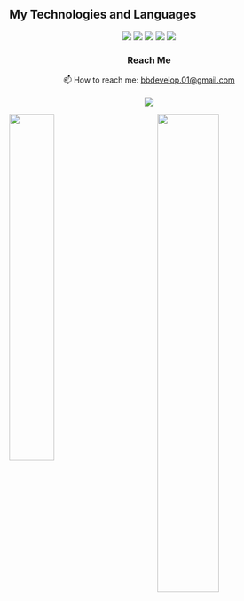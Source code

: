 ##  My Technologies and Languages
<div align="center">
<!--<img src="https://img.shields.io/badge/HTML5-323330?style=for-the-badge&logo=html5&logoColor=orange"/>-->
<!--<img src="https://img.shields.io/badge/CSS3-323330?style=for-the-badge&logo=css3&logoColor=blue"/>-->
<!--<img src="https://img.shields.io/badge/JavaScript-323330?style=for-the-badge&logo=javascript&logoColor=F7DF1E" />-->
<img src="https://img.shields.io/badge/C%23-323330?style=for-the-badge&logo=c-sharp&logoColor=blue" />
<!--<img src="https://img.shields.io/badge/C-323330?style=for-the-badge&logo=c&logoColor=white"/>-->
<img src="https://img.shields.io/badge/GIT-323330?style=for-the-badge&logo=git&logoColor=red" />
<img src="https://img.shields.io/badge/Java-323330?style=for-the-badge&logo=java&logoColor=orange" />
<!--<img src="https://img.shields.io/badge/Bootstrap-323330?style=for-the-badge&logo=bootstrap&logoColor=purple" />-->
<img src="https://img.shields.io/badge/PostgreSQL-323330?style=for-the-badge&logo=postgresql&logoColor=darkblue" />
<img src="https://img.shields.io/badge/Spring-323330?style=for-the-badge&logo=spring&logoColor=green"/>
<!--<img src="https://img.shields.io/badge/redis-%23DD0031.svg?&style=for-the-badge&logo=redis&logoColor=white"/>-->
<!--<img src="https://img.shields.io/badge/Angular-323330?style=for-the-badge&logo=angular&logoColor=red"/>-->


<!--##  🛠 My Tools

<img src="https://img.shields.io/badge/Android_Studio-323330?style=for-the-badge&logo=android-studio&logoColor=blue"/>
<img src="https://img.shields.io/badge/Eclipse-323330?style=for-the-badge&logo=eclipse&logoColor=purple"/>
<img src="https://img.shields.io/badge/IntelliJIDEA-000000.svg?style=for-the-badge&logo=intellij-idea&logoColor=yellow"/>
<img src="https://img.shields.io/badge/Swagger-323330?style=for-the-badge&logo=Swagger&logoColor=green"/>
<img src="https://img.shields.io/badge/Visual_Studio-323330?style=for-the-badge&logo=visual%20studio&logoColor=blue"/>-->


<!--## 📖 Currently Learning


<img src="https://img.shields.io/badge/Flutter-323330?style=for-the-badge&logo=flutter&logoColor=blue" />
<img src="https://img.shields.io/badge/redis-%23DD0031.svg?&style=for-the-badge&logo=redis&logoColor=white"/>
<img src="https://img.shields.io/badge/Angular-323330?style=for-the-badge&logo=angular&logoColor=red"/>
<img src="https://img.shields.io/badge/Dart-323330?style=for-the-badge&logo=dart&logoColor=blue"/>
<img src="https://img.shields.io/badge/NuGet-323330?style=for-the-badge&logo=nuget&logoColor=blue"/>-->


### Reach Me


 📫 How to reach me: bbdevelop.01@gmail.com <br/><br/>
 ![](https://komarev.com/ghpvc/?username=batuhanb)
 
 </div>

 <p><img align="left" width="40%" src="https://github-readme-stats.vercel.app/api/top-langs?username=batuhanb&show_icons=true&theme=radical&layout=compact" /></p>
 <p>&nbsp;<img align="right" width="47%"src="https://github-readme-stats.vercel.app/api?username=batuhanb&show_icons=true&theme=radical"/></p>
